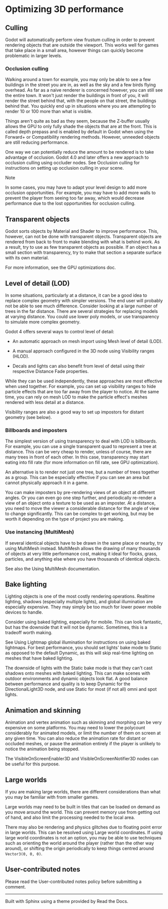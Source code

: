 # Optimizing 3D performance

## Culling

Godot will automatically perform view frustum culling in order to prevent
rendering objects that are outside the viewport. This works well for games
that take place in a small area, however things can quickly become problematic
in larger levels.

### Occlusion culling

Walking around a town for example, you may only be able to see a few buildings
in the street you are in, as well as the sky and a few birds flying overhead.
As far as a naive renderer is concerned however, you can still see the entire
town. It won't just render the buildings in front of you, it will render the
street behind that, with the people on that street, the buildings behind that.
You quickly end up in situations where you are attempting to render 10 or 100
more than what is visible.

Things aren't quite as bad as they seem, because the Z-buffer usually allows
the GPU to only fully shade the objects that are at the front. This is called
depth prepass and is enabled by default in Godot when using the Forward+ or
Compatibility rendering methods. However, unneeded objects are still reducing
performance.

One way we can potentially reduce the amount to be rendered is to take
advantage of occlusion. Godot 4.0 and later offers a new approach to occlusion
culling using occluder nodes. See Occlusion culling for instructions on
setting up occlusion culling in your scene.

Note

In some cases, you may have to adapt your level design to add more occlusion
opportunities. For example, you may have to add more walls to prevent the
player from seeing too far away, which would decrease performance due to the
lost opportunities for occlusion culling.

## Transparent objects

Godot sorts objects by Material and Shader to improve performance. This,
however, can not be done with transparent objects. Transparent objects are
rendered from back to front to make blending with what is behind work. As a
result, try to use as few transparent objects as possible. If an object has a
small section with transparency, try to make that section a separate surface
with its own material.

For more information, see the GPU optimizations doc.

## Level of detail (LOD)

In some situations, particularly at a distance, it can be a good idea to
replace complex geometry with simpler versions. The end user will probably not
be able to see much difference. Consider looking at a large number of trees in
the far distance. There are several strategies for replacing models at varying
distance. You could use lower poly models, or use transparency to simulate
more complex geometry.

Godot 4 offers several ways to control level of detail:

  * An automatic approach on mesh import using Mesh level of detail (LOD).

  * A manual approach configured in the 3D node using Visibility ranges (HLOD).

  * Decals and lights can also benefit from level of detail using their respective Distance Fade properties.

While they can be used independently, these approaches are most effective when
used together. For example, you can set up visibility ranges to hide particle
effects that are too far away from the player to notice. At the same time, you
can rely on mesh LOD to make the particle effect's meshes rendered with less
detail at a distance.

Visibility ranges are also a good way to set up impostors for distant geometry
(see below).

### Billboards and imposters

The simplest version of using transparency to deal with LOD is billboards. For
example, you can use a single transparent quad to represent a tree at
distance. This can be very cheap to render, unless of course, there are many
trees in front of each other. In this case, transparency may start eating into
fill rate (for more information on fill rate, see GPU optimization).

An alternative is to render not just one tree, but a number of trees together
as a group. This can be especially effective if you can see an area but cannot
physically approach it in a game.

You can make imposters by pre-rendering views of an object at different
angles. Or you can even go one step further, and periodically re-render a view
of an object onto a texture to be used as an imposter. At a distance, you need
to move the viewer a considerable distance for the angle of view to change
significantly. This can be complex to get working, but may be worth it
depending on the type of project you are making.

### Use instancing (MultiMesh)

If several identical objects have to be drawn in the same place or nearby, try
using MultiMesh instead. MultiMesh allows the drawing of many thousands of
objects at very little performance cost, making it ideal for flocks, grass,
particles, and anything else where you have thousands of identical objects.

See also the Using MultiMesh documentation.

## Bake lighting

Lighting objects is one of the most costly rendering operations. Realtime
lighting, shadows (especially multiple lights), and global illumination are
especially expensive. They may simply be too much for lower power mobile
devices to handle.

Consider using baked lighting, especially for mobile. This can look fantastic,
but has the downside that it will not be dynamic. Sometimes, this is a
tradeoff worth making.

See Using Lightmap global illumination for instructions on using baked
lightmaps. For best performance, you should set lights' bake mode to Static as
opposed to the default Dynamic, as this will skip real-time lighting on meshes
that have baked lighting.

The downside of lights with the Static bake mode is that they can't cast
shadows onto meshes with baked lighting. This can make scenes with outdoor
environments and dynamic objects look flat. A good balance between performance
and quality is to keep Dynamic for the DirectionalLight3D node, and use Static
for most (if not all) omni and spot lights.

## Animation and skinning

Animation and vertex animation such as skinning and morphing can be very
expensive on some platforms. You may need to lower the polycount considerably
for animated models, or limit the number of them on screen at any given time.
You can also reduce the animation rate for distant or occluded meshes, or
pause the animation entirely if the player is unlikely to notice the animation
being stopped.

The VisibleOnScreenEnabler3D and VisibleOnScreenNotifier3D nodes can be useful
for this purpose.

## Large worlds

If you are making large worlds, there are different considerations than what
you may be familiar with from smaller games.

Large worlds may need to be built in tiles that can be loaded on demand as you
move around the world. This can prevent memory use from getting out of hand,
and also limit the processing needed to the local area.

There may also be rendering and physics glitches due to floating point error
in large worlds. This can be resolved using Large world coordinates. If using
large world coordinates is not an option, you may be able to use techniques
such as orienting the world around the player (rather than the other way
around), or shifting the origin periodically to keep things centred around
`Vector3(0, 0, 0)`.

## User-contributed notes

Please read the User-contributed notes policy before submitting a comment.

* * *

Built with Sphinx using a theme provided by Read the Docs.

